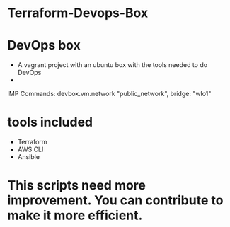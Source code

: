 # Terraform-Devops-Box
# DevOps box
* A vagrant project with an ubuntu box with the tools needed to do DevOps
* 

IMP Commands: 
   devbox.vm.network "public_network", bridge: "wlo1"

# tools included
* Terraform
* AWS CLI
* Ansible

# This scripts need more improvement. You can contribute to make it more efficient.
